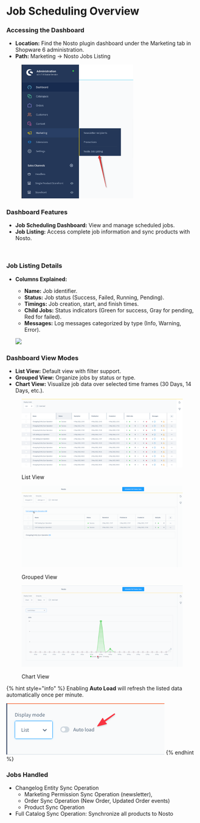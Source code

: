 # Job Scheduling Overview

### **Accessing the Dashboard**

* **Location:** Find the Nosto plugin dashboard under the Marketing tab in Shopware 6 administration.
* **Path:** Marketing → Nosto Jobs Listing

<figure><img src="../.gitbook/assets/job-navigation.png" alt="" width="294"><figcaption></figcaption></figure>

### **Dashboard Features**

* **Job Scheduling Dashboard:** View and manage scheduled jobs.
* **Job Listing:** Access complete job information and sync products with Nosto.

<figure><img src="https://lh7-us.googleusercontent.com/ibKEVm2vXXU7TKl9FL3IyD2L-aTOFFs6DA_nN_usuwYUYxaySEkjTxTLpx4jpqAxrEEAoD0bN6S327NrKdfLmexWtiVWBZHhfbkWekAe_0KWP4ESvlqTDAZKGx0eU3oc9allpuJdVNStGP9IoQpDSJI" alt=""><figcaption></figcaption></figure>

### **Job Listing Details**

*   **Columns Explained:**

    * **Name:** Job identifier.
    * **Status:** Job status (Success, Failed, Running, Pending).
    * **Timings:** Job creation, start, and finish times.
    * **Child Jobs:** Status indicators (Green for success, Gray for pending, Red for failed).
    * **Messages:** Log messages categorized by type (Info, Warning, Error).

    ![](https://lh7-us.googleusercontent.com/ibKEVm2vXXU7TKl9FL3IyD2L-aTOFFs6DA\_nN\_usuwYUYxaySEkjTxTLpx4jpqAxrEEAoD0bN6S327NrKdfLmexWtiVWBZHhfbkWekAe\_0KWP4ESvlqTDAZKGx0eU3oc9allpuJdVNStGP9IoQpDSJI)

### **Dashboard View Modes**

* **List View:** Default view with filter support.
* **Grouped View:** Organize jobs by status or type.
* **Chart View:** Visualize job data over selected time frames (30 Days, 14 Days, etc.).

<figure><img src="../.gitbook/assets/job-scheduler-listing-view.png" alt=""><figcaption><p>List View</p></figcaption></figure>

<figure><img src="../.gitbook/assets/job-scheduler-grouped-view.gif" alt=""><figcaption><p>Grouped View</p></figcaption></figure>

<figure><img src="../.gitbook/assets/job-scheduler-chart.gif" alt=""><figcaption><p>Chart View</p></figcaption></figure>



{% hint style="info" %}
Enabling **Auto Load** will refresh the listed data automatically once per minute.

![](<../.gitbook/assets/image (2).png>)
{% endhint %}

### **Jobs Handled**

* Changelog Entity Sync Operation
  * Marketing Permission Sync Operation (newsletter),
  * Order Sync Operation (New Order, Updated Order events)
  * Product Sync Operation
* Full Catalog Sync Operation: Synchronize all products to Nosto
